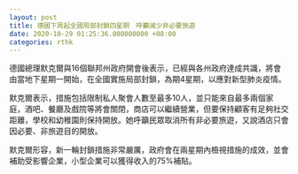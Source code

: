 ```yaml
---
layout: post
title: 德國下周起全國局部封鎖四星期　呼籲減少非必要旅遊
date: 2020-10-29 01:25:36.000000000 +08:00
categories: rthk
---
```


德國總理默克爾與16個聯邦州政府開會後表示，已經與各州政府達成共識，將會由當地下星期一開始，在全國實施局部封鎖，為期4星期，以應對新型肺炎疫情。

默克爾表示，措施包括限制私人聚會人數至最多10人，並只能來自最多兩個家庭，酒吧、餐廳及戲院等將會關閉，商店可以繼續營業，但要保持顧客有足夠社交距離，學校和幼稚園則保持開放。她呼籲民眾取消所有非必要旅遊，又說酒店只會因必要、非旅遊目的開放。

默克爾形容，新一輪封鎖措施非常嚴厲，政府會在兩星期內檢視措施的成效，並會補助受影響企業，小型企業可以獲得收入的75%補貼。
